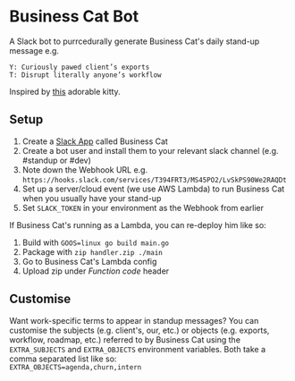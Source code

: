# Business Cat Bot

A Slack bot to purrcedurally generate Business Cat's daily stand-up message e.g.
```
Y: Curiously pawed client’s exports
T: Disrupt literally anyone’s workflow
```

Inspired by [this](https://twitter.com/kittsville/status/983623739421220864) adorable kitty.

## Setup

1. Create a [Slack App](https://api.slack.com/apps) called Business Cat
2. Create a bot user and install them to your relevant slack channel (e.g. \#standup or \#dev)
3. Note down the Webhook URL e.g. `https://hooks.slack.com/services/T394FRT3/MS45PO2/LvSkPS90We2RAQDt`
4. Set up a server/cloud event (we use AWS Lambda) to run Business Cat when you usually have your stand-up
5. Set `SLACK_TOKEN` in your environment as the Webhook from earlier

If Business Cat's running as a Lambda, you can re-deploy him like so:

1. Build with `GOOS=linux go build main.go`
2. Package with `zip handler.zip ./main`
3. Go to Business Cat's Lambda config
4. Upload zip under _Function code_ header

## Customise

Want work-specific terms to appear in standup messages? You can customise the subjects (e.g. client's, our, etc.)
or objects (e.g. exports, workflow, roadmap, etc.) referred to by Business Cat using the `EXTRA_SUBJECTS` and
`EXTRA_OBJECTS` environment variables. Both take a comma separated list like so:  
`EXTRA_OBJECTS=agenda,churn,intern`
